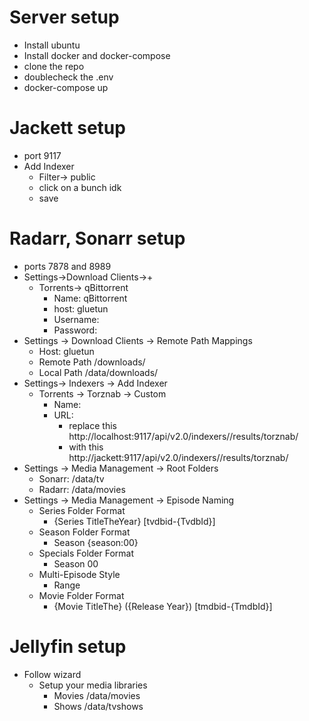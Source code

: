 # Server setup
* Install ubuntu
* Install docker and docker-compose
* clone the repo
* doublecheck the .env
* docker-compose up

# Jackett setup
* port 9117
* Add Indexer
  * Filter-> public
  * click on a bunch idk
  * save
# Radarr, Sonarr setup
* ports 7878 and 8989
* Settings->Download Clients->+
  * Torrents-> qBittorrent
    * Name: qBittorrent
    * host: gluetun
    * Username:
    * Password:
* Settings -> Download Clients -> Remote Path Mappings
  * Host: gluetun
  * Remote Path /downloads/
  * Local Path /data/downloads/
* Settings-> Indexers -> Add Indexer
  * Torrents -> Torznab -> Custom
    * Name: <blah>
    * URL:
      * replace this http://localhost:9117/api/v2.0/indexers/<blah>/results/torznab/
      * with this    http://jackett:9117/api/v2.0/indexers/<blah>/results/torznab/
* Settings -> Media Management -> Root Folders
  * Sonarr: /data/tv
  * Radarr: /data/movies
* Settings -> Media Management -> Episode Naming
  * Series Folder Format
    * {Series TitleTheYear} [tvdbid-{TvdbId}]
  * Season Folder Format
    * Season {season:00}
  * Specials Folder Format
    * Season 00
  * Multi-Episode Style
    * Range
  * Movie Folder Format
    * {Movie TitleThe} ({Release Year}) [tmdbid-{TmdbId}]
# Jellyfin setup
* Follow wizard
  * Setup your media libraries
    * Movies /data/movies
    * Shows /data/tvshows